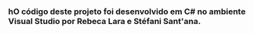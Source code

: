 <h3>hO código deste projeto foi desenvolvido em C# no ambiente Visual Studio por Rebeca Lara e Stéfani Sant'ana.</h3>